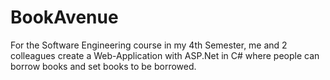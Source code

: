 # BookAvenue
For the Software Engineering course in my 4th Semester, me and 2 colleagues create a Web-Application with ASP.Net in C# where people can borrow books and set books to be borrowed.
